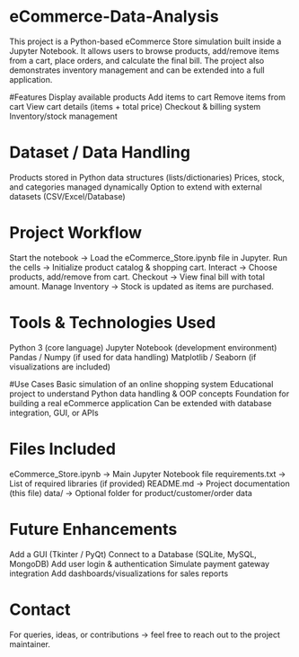 # eCommerce-Data-Analysis
This project is a Python-based eCommerce Store simulation built inside a Jupyter Notebook.
It allows users to browse products, add/remove items from a cart, place orders, and calculate the final bill.
The project also demonstrates inventory management and can be extended into a full application.


 #Features
 Display available products
 Add items to cart
 Remove items from cart
 View cart details (items + total price)
 Checkout & billing system
 Inventory/stock management


# Dataset / Data Handling
Products stored in Python data structures (lists/dictionaries)
Prices, stock, and categories managed dynamically
Option to extend with external datasets (CSV/Excel/Database)


# Project Workflow
Start the notebook → Load the eCommerce_Store.ipynb file in Jupyter.
Run the cells → Initialize product catalog & shopping cart.
Interact → Choose products, add/remove from cart.
Checkout → View final bill with total amount.
Manage Inventory → Stock is updated as items are purchased.


 # Tools & Technologies Used
Python 3 (core language)
Jupyter Notebook (development environment)
Pandas / Numpy (if used for data handling)
Matplotlib / Seaborn (if visualizations are included)

#Use Cases
 Basic simulation of an online shopping system
 Educational project to understand Python data handling & OOP concepts
 Foundation for building a real eCommerce application
 Can be extended with database integration, GUI, or APIs

# Files Included
eCommerce_Store.ipynb → Main Jupyter Notebook file
requirements.txt → List of required libraries (if provided)
README.md → Project documentation (this file)
data/ → Optional folder for product/customer/order data

# Future Enhancements
 Add a GUI (Tkinter / PyQt)
 Connect to a Database (SQLite, MySQL, MongoDB)
 Add user login & authentication
 Simulate payment gateway integration
 Add dashboards/visualizations for sales reports

# Contact
For queries, ideas, or contributions → feel free to reach out to the project maintainer.
